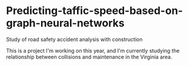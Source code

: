 # Predicting-taffic-speed-based-on-graph-neural-networks
Study of road safety accident analysis with construction

This is a project I'm working on this year, and I'm currently studying the relationship between collisions and maintenance in the Virginia area.
